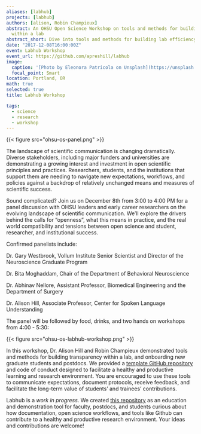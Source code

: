 ```yaml
---
aliases: [labhub]
projects: [labhub]
authors: [alison, Robin Champieux]
abstract: An OHSU Open Science Workshop on tools and methods for building transparency
  within a lab
abstract_short: Dive into tools and methods for building lab efficiency and transparency
date: "2017-12-08T16:00:00Z"
event: Labhub Workshop
event_url: https://github.com/apreshill/labhub
image:
  caption: '[Photo by Eleonora Patricola on Unsplash](https://unsplash.com/photos/CDtfEiyt0kg)'
  focal_point: Smart
location: Portland, OR
math: true
selected: true
title: Labhub Workshop

tags:
  - science
  - research
  - workshop
---
```


{{< figure src="ohsu-os-panel.png" >}}

The landscape of scientific communication is changing dramatically.  Diverse stakeholders, including major funders and universities are demonstrating a growing interest and investment in open scientific principles and practices.  Researchers, students, and the institutions that support them are needing to navigate new expectations, workflows, and policies against a backdrop of relatively unchanged means and measures of scientific success.
 
Sound complicated?  Join us on December 8th from 3:00 to 4:00 PM for a panel discussion with OHSU leaders and early career researchers on the evolving landscape of scientific communication.  We’ll explore the drivers behind the calls for “openness”, what this means in practice, and the real world compatibility and tensions between open science and student, researcher, and institutional success.
 
Confirmed panelists include:
 
Dr. Gary Westbrook, Vollum Institute Senior Scientist and Director of the Neuroscience Graduate Program

Dr. Bita Moghaddam, Chair of the Department of Behavioral Neuroscience

Dr. Abhinav Nellore, Assistant Professor, Biomedical Engineering and the Department of Surgery

Dr. Alison Hill, Associate Professor, Center for Spoken Language Understanding
 
The panel will be followed by food, drinks, and two hands on workshops from 4:00 - 5:30:

{{< figure src="ohsu-os-labhub-workshop.png" >}}

In this workshop, Dr. Alison Hill and Robin Champieux demonstrated tools and methods for building transparency within a lab, and onboarding new graduate students and postdocs. We provided a [template GitHub repository](https://github.com/apreshill/labhub) and code of conduct designed to facilitate a healthy and productive learning and research environment. You are encouraged to use these tools to communicate expectations, document protocols, receive feedback, and facilitate the long-term value of students’ and trainees’ contributions.

Labhub is a *work in progress*. We created [this repository](https://github.com/apreshill/labhub) as an education and demonstration tool for faculty, postdocs, and students curious about how documentation, open science workflows, and tools like Github can contribute to a healthy and productive research environment. Your ideas and contributions are welcome!